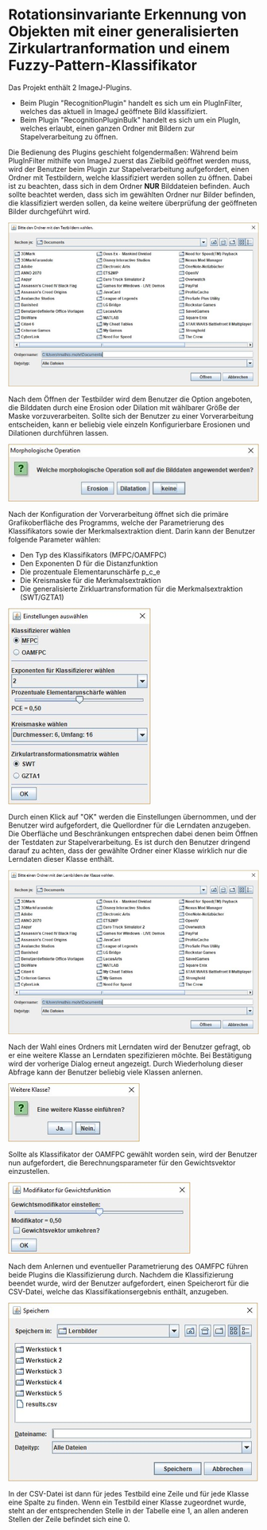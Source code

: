 # Rotationsinvariante Erkennung von Objekten mit einer generalisierten Zirkulartranformation und einem Fuzzy-Pattern-Klassifikator

Das Projekt enthält 2 ImageJ-Plugins.
- Beim Plugin "RecognitionPlugin" handelt es sich um ein PlugInFilter, welches das aktuell in ImageJ geöffnete Bild klassifiziert.
- Beim Plugin "RecognitionPluginBulk" handelt es sich um ein PlugIn, welches erlaubt, einen ganzen Ordner mit Bildern zur Stapelverarbeitung zu öffnen.

Die Bedienung des Plugins geschieht folgendermaßen:
  Während beim PlugInFilter mithilfe von ImageJ zuerst das Zielbild geöffnet werden muss, wird der Benutzer beim Plugin zur Stapelverarbeitung
  aufgefordert, einen Ordner mit Testbildern, welche klassifiziert werden sollen zu öffnen.
  Dabei ist zu beachten, dass sich in dem Ordner **NUR** Bilddateien befinden. Auch sollte beachtet werden, dass sich im gewählten 
  Ordner nur Bilder befinden, die klassifiziert werden sollen, da keine weitere überprüfung der geöffneten Bilder durchgeführt wird.
  
  ![Das Fenster zur Wahl der Bilder sieht so aus.](images/BulkSelection.JPG)
  
  Nach dem Öffnen der Testbilder wird dem Benutzer die Option angeboten, die Bilddaten durch eine Erosion oder Dilation mit wählbarer 
  Größe der Maske vorzuverarbeiten.
  Sollte sich der Benutzer zu einer Vorverarbeitung entscheiden, kann er beliebig viele einzeln Konfigurierbare Erosionen und Dilationen 
  durchführen lassen.
  
  ![Das Fenster zur Wahl der Vorverarbeitung sieht so aus.](images/Vorverarbeitung.JPG)
  
  Nach der Konfiguration der Vorverarbeitung öffnet sich die primäre Grafikoberfläche des Programms, welche der Parametrierung des 
  Klassifikators sowie der Merkmalsextraktion dient. Darin kann der Benutzer folgende Parameter wählen:
  - Den Typ des Klassifikators (MFPC/OAMFPC)
  - Den Exponenten D für die Distanzfunktion
  - Die prozentuale Elementarunschärfe p_c_e
  - Die Kreismaske für die Merkmalsextraktion
  - Die generalisierte Zirkluartransformation für die Merkmalsextraktion (SWT/GZTA1)
  
  ![Das Fenster zur Konfiguration sieht so aus.](images/SettingsGui.JPG)
  
  Durch einen Klick auf "OK" werden die Einstellungen übernommen, und der Benutzer wird aufgefordert, die Quellordner für die Lerndaten 
  anzugeben. Die Oberfläche und Beschränkungen entsprechen dabei denen beim Öffnen der Testdaten zur Stapelverarbeitung.
  Es ist durch den Benutzer dringend darauf zu achten, dass der gewählte Ordner einer Klasse wirklich nur die Lerndaten dieser Klasse enthält.
  
  ![Das Fenster zur Wahl der Bilder sieht so aus.](images/LearningSelection.JPG)
  
  Nach der Wahl eines Ordners mit Lerndaten wird der Benutzer gefragt, ob er eine weitere Klasse an Lerndaten spezifizieren möchte. Bei Bestätigung wird der vorherige Dialog erneut angezeigt. Durch Wiederholung dieser Abfrage kann der Benutzer beliebig 
  viele Klassen anlernen.
  
  ![Das Fenster zur Abfrage, ob weitere Klassen angelernt werden sollen sieht so aus.](images/MoreClasses.JPG)
  
  Sollte als Klassifikator der OAMFPC gewählt worden sein, wird der Benutzer nun aufgefordert, die Berechnungsparameter für den Gewichtsvektor 
  einzustellen.
  
  ![Das Fenster zur Parameterisierung des Gewichtsvektors sieht so aus.](images/WeightsGui.JPG)
  
  Nach dem Anlernen und eventueller Parametrierung des OAMFPC führen beide Plugins die Klassifizierung durch. 
  Nachdem die Klassifizierung beendet wurde, wird der Benutzer aufgefordert, einen Speicherort für die CSV-Datei, welche das Klassifikationsergebnis 
  enthält, anzugeben.
  
  ![Das Fenster zur Wahl des Speicherorts sieht so aus.](images/SavingGui.JPG)
  
  In der CSV-Datei ist dann für jedes Testbild eine Zeile und für jede Klasse eine Spalte zu finden. Wenn ein Testbild einer Klasse zugeordnet 
  wurde, steht an der entsprechenden Stelle in der Tabelle eine 1, an allen anderen Stellen der Zeile befindet sich eine 0.
